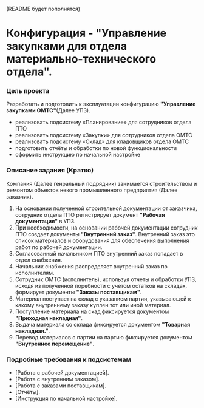 (README будет пополнятся)
# Конфигурация - "Управление закупками для отдела материально-технического отдела".
### Цель проекта
Разработать и подготовить к эксплуатации конфигурацию **"Управление закупками ОМТС"**(Далее УПЗ). 
- реализовать подсистему «Планирование» для сотрудников отдела ПТО
- реализовать подсистему «Закупки» для сотрудников отдела ОМТС
- реализовать подсистему «Склад» для кладовщиков отдела ОМТС
- подготовить отчёты и обработки по новой функциональности
- оформить инструкцию по начальной настройке

### Описание задания (Кратко)
Компания (Далее генральный подрядчик) занимается строительством и ремонтом объектов некого промышленного предприятия (Далее заказчик).
1. На основании полученной строительной документации от заказчика, сотрудник отдела ПТО регистрирует документ **"Рабочая документация"** в УПЗ.
2. При необходимости, на основании рабочей документации сотрудник ПТО создает документы **"Внутренний заказ"**.
   Внутренний заказ это список материалов и оборудования для обеспечения выполнения работ по рабочей документации.
3. Согласованный начальником ПТО внутренний заказ попадает в отдел снабжения.
4. Начальник снабжения распределяет внутренний заказ по исполнителям. 
5. Сотрудник ОМТС (исполнитель), используя отчеты и обработки УПЗ, исходя из полученной поребности с учетом остатков на складах, формирует документы **"Заказы поставщикам"**.
6. Материал поступает на склад с указанием партии, указывающей к какому внутреннему заказу куплен тот или иной материал.
7. Поступление материала на скад фиксируется документом **"Приходная накладная"**.
8. Выдача материала со склада фиксируется документом **"Товарная накладная."**.
9. Перевод материалов с партии на партию фиксируется документом **"Внутреннее перемещение"**.

### Подробные требования к подсистемам
- [Работа с рабочей документацией].
- [Работа с внутренним заказом].
- [Работа с заказами поставщикам].
- [Отчёты].
- [Инструкция по начальной настройке].


